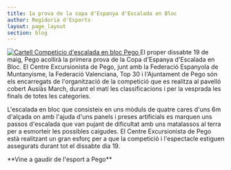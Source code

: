 ```yaml
---
title: 1a prova de la copa d'Espanya d'Escalada en Bloc
author: Regidoria d'Esports
layout: page_layout
section: blog
---
```

<a href="http://www.pego.org/images/news/20120511_competicio_escalada_en_bloc_big.jpg" title="Cartell Competicio d'escalada en bloc Pego" class="inline-image" target="_blank">
    <img src="http://www.pego.org/images/news/20120511_competicio_escalada_en_bloc_small.jpg" alt="Cartell Competicio d'escalada en bloc Pego" />
</a>
El proper dissabte 19 de maig, Pego acollirà la primera prova de la Copa d'Espanya d'Escalada en Bloc. El Centre Excursionista de Pego, junt amb la Federació Espanyola de Muntanyisme, la Federació Valenciana, Top 30 i l'Ajuntament de Pego són els encarregats de l'organització de la competició que es realitza al pavelló cobert Ausiàs March, durant el matí les classificacions i per la vesprada les finals de totes les categories.

L'escalada en bloc que consisteix en uns mòduls de quatre cares d'uns 6m d'alçada on amb l'ajuda d'uns panels i preses artificials es marquen uns passos d'escalada que van pujant de dificultat amb uns matalassos al terra per a esmorteir les possibles caigudes. El Centre Excursionista de Pego està realitzant un gran esforç per a que la competició i l'espectacle estiguen assegurats durant tot el dissabte dia 19. 

<div class="center" markdown="1">
**Vine a gaudir de l'esport a Pego**
</div>